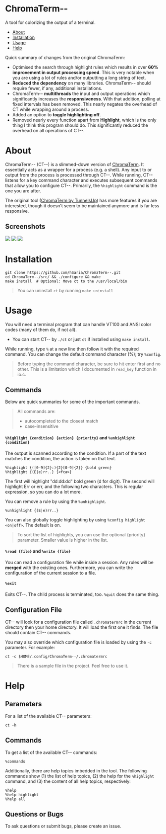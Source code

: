 # ChromaTerm--
A tool for colorizing the output of a terminal.

- [About](#about)
- [Installation](#installation)
- [Usage](#usage)
- [Help](#help)

Quick summary of changes from the original ChromaTerm:
- Optimised the search through highlight rules which results in over **60% improvement in output processing speed**. This is very notable when you are using a lot of rules and/or outputting a long string of text.
- **Reduced the dependency** on many libraries. ChromaTerm-- should  require fewer, if any, additional installations.
- ChromaTerm-- **multithreads** the input and output operations which significantly increases the **responsiveness**. With that addition, polling at fixed intervals has been removed. This nearly negates the overhead of CT while wrapping around a process.
- Added an option to **toggle highlighting off**.
- Removed nearly every function apart from **Highlight**, which is the only thing I think this program should do. This significantly reduced the overhead on all operations of CT--.


# About
ChromaTerm-- (CT--) is a slimmed-down version of [ChromaTerm](https://github.com/tunnelsup/chromaterm). It essentially acts as a wrapper for a process (e.g. a shell). Any input to or output from the process is processed through CT--.
While running,  CT-- listens for a key command character and executes subsequent commands that allow you to configure CT--. Primarily, the `%highlight` command is the one you are after.

The original tool ([ChromaTerm by TunnelsUp](www.tunnelsup.com/chromaterm/)) has more features if you are interested, though it doesn't seem to be maintained anymore and is far less responsive.


## Screenshots
<img src="https://raw.githubusercontent.com/hSaria/ChromaTerm--/master/images/junos-show-interface-brief.png"/>
<img src="https://raw.githubusercontent.com/hSaria/ChromaTerm--/master/images/junos-show-route.png"/>
<img src="https://raw.githubusercontent.com/hSaria/ChromaTerm--/master/images/ios-show-interface.png"/>

# Installation
```
git clone https://github.com/hSaria/ChromaTerm--.git
cd ChromaTerm--/src/ && ./configure && make
make install  # Optional: Move ct to the /usr/local/bin
```

> You can uninstall `ct` by running `make uninstall`

# Usage
You will need a terminal program that can handle VT100 and ANSI color codes (many of them do, if not all).
- You can start CT-- by `./ct` or just `ct` if installed using `make install`.

While running, type `%` at a new line then follow it with the required command. You can change the default command character (%); try `%config`.

> Before typing the command character, be sure to hit enter first and no other. This is a limitation which I documented in `read_key` function in io.c.

## Commands
Below are quick summaries for some of the important commands.

> All commands are:
> - autocompleted to the closest match
> - case-insensitive

#### `%highlight {condition} {action} {priority}` and `%unhighlight {condition}`
The output is scanned according to the condition. If a part of the text matches the condition, the action is taken on that text.
```
%highlight {([0-9]{2}:){2}[0-9]{2}} {bold green}
%highlight {(E|e)rr..} {<fca>}
```
The first will highlight "dd:dd:dd" bold green (d for digit). The second will highlight Err or err, and the following two characters. This is regular expression, so you can do a lot more.

You can remove a rule by using the `%unhighlight`.
```
%unhighlight {(E|e)rr..}
```

You can also globally toggle highlighting by using `%config highlight <on|off>`. The default is on.

> To sort the list of highlights, you can use the optional {priority} parameter. Smaller value is higher in the list.

#### `%read {file}` and `%write {file}`
You can read a configuration file while inside a session. Any rules will be **merged** with the existing ones. Furthermore, you can write the configuration of the current session to a file.

#### `%exit`
Exits CT--. The child process is terminated, too. `%quit` does the same thing.

## Configuration File
CT-- will look for a configuration file called `.chromatermrc` in the current directory then your home directory. It will load the first one it finds. The file should contain CT-- commands.

You may also override which configuration file is loaded by using the `-c` parameter. For example:
```
ct -c $HOME/.config/ChromaTerm--/.chromatermrc
```

> There is a sample file in the project. Feel free to use it.


# Help

## Parameters
For a list of the available CT-- parameters:
```
ct -h
```

## Commands
To get a list of the available CT-- commands:
```
%commands
```

Additionally, there are help topics imbedded in the tool. The following commands show (1) the list of help topics, (2) the help for the `%highlight` command, and (3) the content of all help topics, respectively:
```
%help
%help highlight
%help all
```

## Questions or Bugs
To ask questions or submit bugs, please create an issue.
